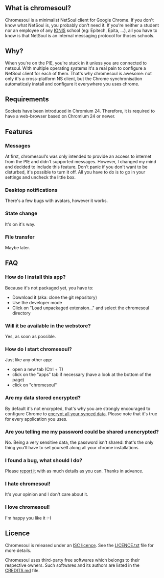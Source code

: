 ## What is chromesoul?

Chromesoul is a minimalist NetSoul client for Google Chrome. If you don't know what NetSoul is, you probably don't need it. If you're neither a student nor an employee of any [IONIS](http://www.ionis-group.com/) school (eg: Epitech, Epita, …), all you have to know is that NetSoul is an internal messaging protocol for thoses schools.


## Why?

When you're on the PIE, you're stuck in it unless you are connected to netsoul. With multiple operating systems it's a real pain to configure a NetSoul client for each of them. That's why chromesoul is awesome: not only it's a cross-platform NS client, but the Chrome synchronisation automaticaly install and configure it everywhere you uses chrome.


## Requirements

Sockets have been introduced in Chromium 24. Therefore, it is required to have a web-browser based on Chromium 24 or newer.


## Features

### Messages
At first, chromesoul's was only intended to provide an access to internet from the PIE and didn't supported messages. However, I changed my mind and decided to include this feature. Don't panic if you don't want to be disturbed, it's possible to turn it off. All you have to do is to go in your settings and uncheck the little box.

### Desktop notifications
There's a few bugs with avatars, however it works.

### State change
It's on it's way.

### File transfer
Maybe later.


## FAQ

### How do I install this app?
Because it's not packaged yet, you have to:
* Download it (aka: clone the git repository)
* Use the developer mode
* Click on "Load unpackaged extension..." and select the chromesoul directory

### Will it be available in the webstore?
Yes, as soon as possible.

### How do I start chromesoul?
Just like any other app:
* open a new tab (Ctrl + T)
* click on the "apps" tab if necessary (have a look at the bottom of the page)
* click on "chromesoul"

### Are my data stored encrypted?
By default it's not encrypted, that's why you are strongly encouraged to configure Chrome to [encrypt all your synced data](http://support.google.com/chrome/bin/answer.py?hl=en&answer=1181035). Please note that it's true for every application you uses.

### Are you telling me my password could be shared unencrypted?
No. Being a very sensitive data, the password isn't shared: that's the only thing you'll have to set yourself along all your chrome installations.

### I found a bug, what should I do?
Please [report it](https://github.com/TychoBrahe/chromesoul/issues) with as much details as you can. Thanks in advance.

### I hate chromesoul!
It's your opinion and I don't care about it.

### I love chromesoul!
I'm happy you like it :-)


## Licence

Chromesoul is released under an [ISC licence](http://en.wikipedia.org/wiki/ISC_license "ISC licence"). See the [LICENCE.txt](https://github.com/TychoBrahe/chromesoul/blob/master/LICENCE.txt) file for more details.

Chromesoul uses third-party free softwares which belongs to their respective owners. Such softwares and its authors are listed in the [CREDITS.md](https://github.com/TychoBrahe/chromesoul/blob/master/CREDITS.md) file.
